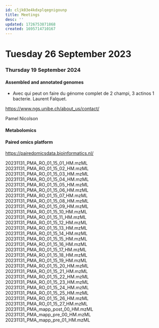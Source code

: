 ```yaml
---
id: cljk03e4kdxplqegnigounp
title: Meetings
desc: ''
updated: 1726753871868
created: 1695714710167
---
```



# Tuesday 26 September 2023


### Thursday 19 September 2024

#### Assembled and annotated genomes

- Avec qui peut on faire du génome complet de 2 champi, 3 actinos 1 bacterie.
Laurent Falquet.

https://www.ngs.unibe.ch/about_us/contact/

Pamel Nicolson


#### Metabolomics



#### Paired omics platform 

https://pairedomicsdata.bioinformatics.nl/


20231131_PMA_RO_01_15_01_HM.mzML
20231131_PMA_RO_01_15_02_HM.mzML
20231131_PMA_RO_01_15_03_HM.mzML
20231131_PMA_RO_01_15_04_HM.mzML
20231131_PMA_RO_01_15_05_HM.mzML
20231131_PMA_RO_01_15_06_HM.mzML
20231131_PMA_RO_01_15_07_HM.mzML
20231131_PMA_RO_01_15_08_HM.mzML
20231131_PMA_RO_01_15_09_HM.mzML
20231131_PMA_RO_01_15_10_HM.mzML
20231131_PMA_RO_01_15_11_HM.mzML
20231131_PMA_RO_01_15_12_HM.mzML
20231131_PMA_RO_01_15_13_HM.mzML
20231131_PMA_RO_01_15_14_HM.mzML
20231131_PMA_RO_01_15_15_HM.mzML
20231131_PMA_RO_01_15_16_HM.mzML
20231131_PMA_RO_01_15_17_HM.mzML
20231131_PMA_RO_01_15_18_HM.mzML
20231131_PMA_RO_01_15_19_HM.mzML
20231131_PMA_RO_01_15_20_HM.mzML
20231131_PMA_RO_01_15_21_HM.mzML
20231131_PMA_RO_01_15_22_HM.mzML
20231131_PMA_RO_01_15_23_HM.mzML
20231131_PMA_RO_01_15_24_HM.mzML
20231131_PMA_RO_01_15_25_HM.mzML
20231131_PMA_RO_01_15_26_HM.mzML
20231131_PMA_RO_01_15_27_HM.mzML
20231131_PMA_mapp_post_00_HM.mzML
20231131_PMA_mapp_pre_00_HM.mzML
20231131_PMA_mapp_pre_01_HM.mzML